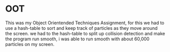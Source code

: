 # OOT
This was my Object Orientended Techniques Assignment, for this we had to use a hash-table to sort and keep track of particles as they move around the screen. we had to the hash-table to split up collision detection and make the program run smooth, i was able to run smooth with about 60,000 particles on my screen.
